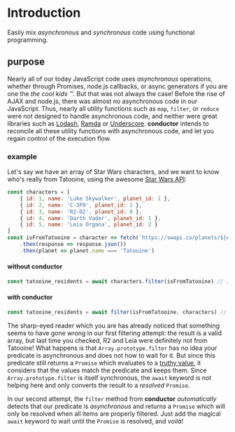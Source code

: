 # Introduction

Easily mix _asynchronous_ and _synchronous_ code using functional programming.

## purpose

Nearly all of our today JavaScript code uses _asynchronous_ operations, whether through Promises, node.js callbacks, or async generators if you are one the _the cool kids ™_. But that was not always the case! Before the rise of AJAX and node.js, there was almost no asynchronous code in our JavaScript. Thus, nearly all utility functions such as `map`, `filter`, or `reduce` were not designed to handle asynchronous code, and neither were great libraries such as [Lodash](https://lodash.com/), [Ramda](https://github.com/WaldoJeffers/conductor-book/tree/fac7056dd96e5ba2952b3e9f3e01db591e39cd87/ramdajs.com) or [Underscore](http://underscorejs.org/). **conductor** intends to reconcile all these utility functions with asynchronous code, and let you regain control of the execution flow.

### example

Let's say we have an array of Star Wars characters, and we want to know who's really from Tatooine, using the awesome [Star Wars API](https://swapi.co/):

```javascript
const characters = [
    { id: 1, name: 'Luke Skywalker', planet_id: 1 },
    { id: 2, name: 'C-3P0', planet_id: 1 },
    { id: 3, name: 'R2-D2', planet_id: 8 },
    { id: 4, name: 'Darth Vader', planet_id: 1 },
    { id: 5, name: 'Leia Organa', planet_id: 2 }
]
const isFromTatooine = character => fetch(`https://swapi.co/planets/${character.planet_id}`)
    .then(response => response.json())
    .then(planet => planet.name === 'Tatooine')
```

#### without conductor

```javascript
const tatooine_residents = await characters.filter(isFromTatooine) // [Luke, C-3PO, R2-D2, Darth Vader, Leia]... wait what???
```

#### with conductor

```javascript
const tatooine_residents = await filter(isFromTatooine, characters) // [Luke, C-3PO, Darth Vader]
```

The sharp-eyed reader which you are has already noticed that something seems to have gone wrong in our first filtering attempt: the result is a valid array, but last time you checked, R2 and Leia were definitely not from Tatooine! What happens is that `Array.prototype.filter` has no idea your predicate is asynchronous and does not how to wait for it. But since this predicate still returns a `Promise` which evaluates to a [truthy value](https://developer.mozilla.org/en-US/docs/Glossary/Truthy), it considers that the values match the predicate and keeps them. Since `Array.prototype.filter` is itself synchronous, the `await` keyword is not helping here and only converts the result to a _resolved_ `Promise`.

In our second attempt, the `filter` method from **conductor** _automatically_ detects that our predicate is _asynchronous_ and returns a `Promise` which will only be resolved when all items are properly filtered. Just add the magical `await` keyword to wait until the `Promise` is resolved, and _voilà_!


